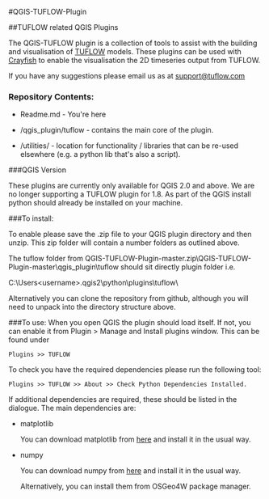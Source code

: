 #QGIS-TUFLOW-Plugin

##TUFLOW related QGIS Plugins

The QGIS-TUFLOW plugin is a collection of tools to assist with the building and visualisation of [TUFLOW](http://www.tuflow.com/) models.  These plugins can be used with [Crayfish](http://www.lutraconsulting.co.uk/products/crayfish/) to enable the visualisation the 2D timeseries output from TUFLOW.

If you have any suggestions please email us as at <support@tuflow.com>  

### Repository Contents:

- Readme.md - You're here
- /qgis_plugin/tuflow - contains the main core of the plugin.

- /utilities/ - location for functionality / libraries that can be re-used elsewhere (e.g. a python lib that's also a script).

###QGIS Version

  These plugins are currently only available for QGIS 2.0 and above.  We are no longer supporting a TUFLOW plugin for 1.8. As part of the QGIS install python should already be installed on your machine.


###To install:  

  To enable please save the .zip file to your QGIS plugin directory and then unzip.  This zip folder will contain a number folders as outlined above.

The tuflow folder from QGIS-TUFLOW-Plugin-master.zip\QGIS-TUFLOW-Plugin-master\qgis_plugin\tuflow should sit directly plugin folder i.e.

  C:\Users\<username>\.qgis2\python\plugins\tuflow\


Alternatively you can clone the repository from github, although you will need to unpack into the directory structure above.

  
###To use:
  When you open QGIS the plugin should load itself. If not, you can enable it from Plugin > Manage and Install plugins window.  This can be found under 

	Plugins >> TUFLOW

  To check you have the required dependencies please run the following tool:

    Plugins >> TUFLOW >> About >> Check Python Dependencies Installed.

  If additional dependencies are required, these should be listed in the dialogue.  The main dependencies are:

- matplotlib

  You can download matplotlib from [here](http://sourceforge.net/projects/matplotlib/files/matplotlib/matplotlib-1.1.0/matplotlib-1.1.0.win32-py2.7.exe/download) and install it in the usual way.
  
- numpy

  You can download numpy from [here](http://sourceforge.net/projects/numpy/files/NumPy/1.6.1/numpy-1.6.1-win32-superpack-python2.7.exe/download) and install it in the usual way.

  Alternatively, you can install them from OSGeo4W package manager.